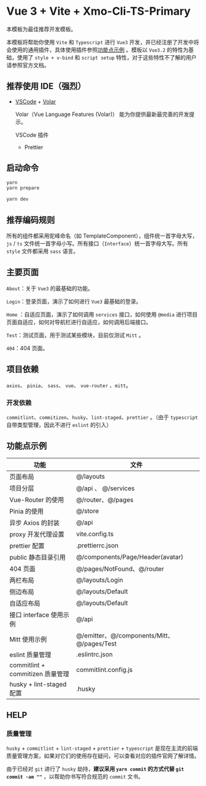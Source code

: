 # Vue 3 + Vite + Xmo-Cli-TS-Primary

本模板为最佳推荐开发模板。

本模板将帮助你使用 `Vite` 和 `Typescript` 进行 `Vue3` 开发，并已经注册了开发中将会使用的通用插件，具体使用插件参照[功能点示例](##功能点示例) 。模板以 `Vue3.2` 的特性为基础，使用了 `style + v-bind` 和 `script setup` 特性，对于这些特性不了解的用户请参照官方文档。

## 推荐使用 IDE（强烈）

- [VSCode](https://code.visualstudio.com/) + [Volar](https://marketplace.visualstudio.com/items?itemName=johnsoncodehk.volar)

  Volar（Vue Language Features (Volar)） 能为你提供最新最完善的开发提示。

  VSCode 插件

  - Prettier

## 启动命令

```bash
yarn
yarn prepare

yarn dev
```

## 推荐编码规则

所有的组件都采用驼峰命名（如 TemplateComponent），组件统一首字母大写，`js` / `ts` 文件统一首字母小写。所有接口（`Interface`）统一首字母大写。所有 `style` 文件都采用 `sass` 语言。

## 主要页面

`About`：关于 `Vue3` 的最基础的功能。

`Login`：登录页面，演示了如何进行 `Vue3` 最基础的登录。

`Home` ：自适应页面，演示了如何调用 `services` 接口，如何使用 `@media` 进行项目页面自适应，如何对导航栏进行自适应，如何调用后端接口。

`Test`：测试页面，用于测试某些模块，目前仅测试 `Mitt` 。

`404`：404 页面。

## 项目依赖

`axios`、 `pinia`、 `sass`、 `vue`、 `vue-router` 、`mitt`。

### 开发依赖

`commitlint`、`commitizen`、`husky`、`lint-staged`、`prettier` 。（由于 `typescript` 自带类型管理，因此不进行 `eslint` 的引入）

## 功能点示例

| 功能                             | 文件                                       |
| -------------------------------- | ------------------------------------------ |
| 页面布局                         | @/layouts                                  |
| 项目分层                         | @/api 、 @/services                        |
| Vue-Router 的使用                | @/router、@/pages                          |
| Pinia 的使用                     | @/store                                    |
| 异步 Axios 的封装                | @/api                                      |
| proxy 开发代理设置               | vite.config.ts                             |
| prettier 配置                    | .prettierrc.json                           |
| public 静态目录引用              | @/components/Page/Header(avatar)           |
| 404 页面                         | @/pages/NotFound、@/router                 |
| 两栏布局                         | @/layouts/Login                            |
| 侧边布局                         | @/layouts/Default                          |
| 自适应布局                       | @/layouts/Default                          |
| 接口 interface 使用示例          | @/api                                      |
| Mitt 使用示例                    | @/emitter、@/components/Mitt、@/pages/Test |
| eslint 质量管理                  | .eslintrc.json                             |
| commitlint + commitizen 质量管理 | commitlint.config.js                       |
| husky + lint-staged 配置         | .husky                                     |

## HELP

### 质量管理

`husky` + `commitlint` + `lint-staged` + `prettier` + `typescript` 是现在主流的前端质量管理方案，如果对它们的使用存在疑问，可以查看对应的插件官网了解详情。

由于已经对 `git` 进行了 `husky` 劫持，**建议采用 `yarn commit` 的方式代替 `git commit -am ""`** ，以帮助你书写符合规范的 `commit` 文书。
